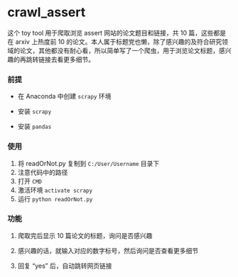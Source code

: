 # crawl_assert

这个 toy tool 用于爬取浏览 assert 网站的论文题目和链接，共 10 篇，这些都是在 arxiv 上热度前 10 的论文。本人属于标题党也懒，除了感兴趣的及符合研究领域的论文，其他都没有耐心看，所以简单写了一个爬虫，用于浏览论文标题，感兴趣的再跳转链接去看更多细节。

### 前提

+ 在 Anaconda 中创建 `scrapy` 环境

+ 安装 `scrapy`
+ 安装 `pandas`

### 使用


1. 将 readOrNot.py 复制到 `C:/User/Username` 目录下
2. 注意代码中的路径
3. 打开 `CMD `
3. 激活环境 `activate scrapy`
4. 运行 `python readOrNot.py`

### 功能

1. 爬取完后显示 10 篇论文的标题，询问是否感兴趣

2. 感兴趣的话，就输入对应的数字标号，然后询问是否查看更多细节

3. 回复 “yes” 后，自动跳转网页链接



